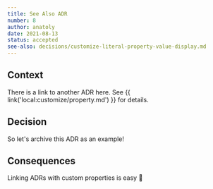 ```yaml
---
title: See Also ADR
number: 8
author: anatoly
date: 2021-08-13
status: accepted
see-also: decisions/customize-literal-property-value-display.md
---
```


## Context

There is a link to another ADR here. See {{ link('local:customize/property.md') }} for details. 

## Decision

So let's archive this ADR as an example!

## Consequences

Linking ADRs with custom properties is easy 🙂
